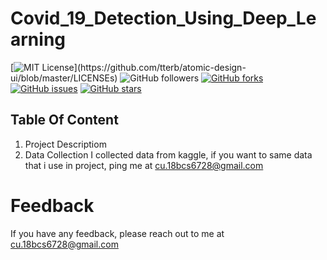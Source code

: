 # Covid_19_Detection_Using_Deep_Learning


[![MIT License](https://img.shields.io/apm/l/atomic-design-ui.svg?)](https://github.com/tterb/atomic-design-ui/blob/master/LICENSEs)
![GitHub followers](https://img.shields.io/github/followers/bibek376?style=plastic)
[![GitHub forks](https://img.shields.io/github/forks/bibek376/Postgres)](https://github.com/bibek376/Postgres/network)
[![GitHub issues](https://img.shields.io/github/issues/bibek376/Postgres)](https://github.com/bibek376/Postgres/issues)
[![GitHub stars](https://img.shields.io/github/stars/bibek376/Postgres)](https://github.com/bibek376/Postgres/stargazers)


## Table Of Content
1. Project Descriptiom<br>
2. Data Collection
I collected data from kaggle, if you want to same data that i use in project, ping me at cu.18bcs6728@gmail.com


# Feedback

If you have any feedback, please reach out to me at cu.18bcs6728@gmail.com
